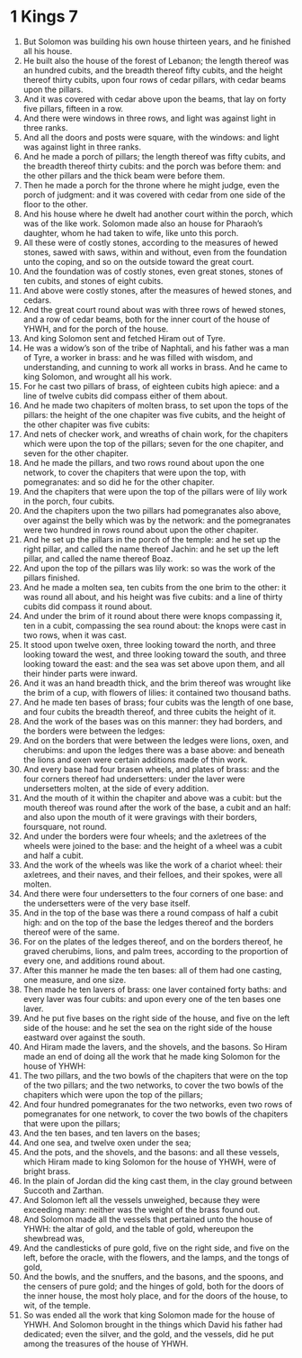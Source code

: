 ﻿# 1 Kings 7
1. But Solomon was building his own house thirteen years, and he finished all his house. 
2.  He built also the house of the forest of Lebanon; the length thereof was an hundred cubits, and the breadth thereof fifty cubits, and the height thereof thirty cubits, upon four rows of cedar pillars, with cedar beams upon the pillars. 
3. And it was covered with cedar above upon the beams, that lay on forty five pillars, fifteen in a row. 
4. And there were windows in three rows, and light was against light in three ranks. 
5. And all the doors and posts were square, with the windows: and light was against light in three ranks. 
6.  And he made a porch of pillars; the length thereof was fifty cubits, and the breadth thereof thirty cubits: and the porch was before them: and the other pillars and the thick beam were before them. 
7.  Then he made a porch for the throne where he might judge, even the porch of judgment: and it was covered with cedar from one side of the floor to the other. 
8.  And his house where he dwelt had another court within the porch, which was of the like work. Solomon made also an house for Pharaoh’s daughter, whom he had taken to wife, like unto this porch. 
9. All these were of costly stones, according to the measures of hewed stones, sawed with saws, within and without, even from the foundation unto the coping, and so on the outside toward the great court. 
10. And the foundation was of costly stones, even great stones, stones of ten cubits, and stones of eight cubits. 
11. And above were costly stones, after the measures of hewed stones, and cedars. 
12. And the great court round about was with three rows of hewed stones, and a row of cedar beams, both for the inner court of the house of YHWH, and for the porch of the house. 
13.  And king Solomon sent and fetched Hiram out of Tyre. 
14. He was a widow’s son of the tribe of Naphtali, and his father was a man of Tyre, a worker in brass: and he was filled with wisdom, and understanding, and cunning to work all works in brass. And he came to king Solomon, and wrought all his work. 
15. For he cast two pillars of brass, of eighteen cubits high apiece: and a line of twelve cubits did compass either of them about. 
16. And he made two chapiters of molten brass, to set upon the tops of the pillars: the height of the one chapiter was five cubits, and the height of the other chapiter was five cubits: 
17. And nets of checker work, and wreaths of chain work, for the chapiters which were upon the top of the pillars; seven for the one chapiter, and seven for the other chapiter. 
18. And he made the pillars, and two rows round about upon the one network, to cover the chapiters that were upon the top, with pomegranates: and so did he for the other chapiter. 
19. And the chapiters that were upon the top of the pillars were of lily work in the porch, four cubits. 
20. And the chapiters upon the two pillars had pomegranates also above, over against the belly which was by the network: and the pomegranates were two hundred in rows round about upon the other chapiter. 
21. And he set up the pillars in the porch of the temple: and he set up the right pillar, and called the name thereof Jachin: and he set up the left pillar, and called the name thereof Boaz. 
22. And upon the top of the pillars was lily work: so was the work of the pillars finished. 
23.  And he made a molten sea, ten cubits from the one brim to the other: it was round all about, and his height was five cubits: and a line of thirty cubits did compass it round about. 
24. And under the brim of it round about there were knops compassing it, ten in a cubit, compassing the sea round about: the knops were cast in two rows, when it was cast. 
25. It stood upon twelve oxen, three looking toward the north, and three looking toward the west, and three looking toward the south, and three looking toward the east: and the sea was set above upon them, and all their hinder parts were inward. 
26. And it was an hand breadth thick, and the brim thereof was wrought like the brim of a cup, with flowers of lilies: it contained two thousand baths. 
27.  And he made ten bases of brass; four cubits was the length of one base, and four cubits the breadth thereof, and three cubits the height of it. 
28. And the work of the bases was on this manner: they had borders, and the borders were between the ledges: 
29. And on the borders that were between the ledges were lions, oxen, and cherubims: and upon the ledges there was a base above: and beneath the lions and oxen were certain additions made of thin work. 
30. And every base had four brasen wheels, and plates of brass: and the four corners thereof had undersetters: under the laver were undersetters molten, at the side of every addition. 
31. And the mouth of it within the chapiter and above was a cubit: but the mouth thereof was round after the work of the base, a cubit and an half: and also upon the mouth of it were gravings with their borders, foursquare, not round. 
32. And under the borders were four wheels; and the axletrees of the wheels were joined to the base: and the height of a wheel was a cubit and half a cubit. 
33. And the work of the wheels was like the work of a chariot wheel: their axletrees, and their naves, and their felloes, and their spokes, were all molten. 
34. And there were four undersetters to the four corners of one base: and the undersetters were of the very base itself. 
35. And in the top of the base was there a round compass of half a cubit high: and on the top of the base the ledges thereof and the borders thereof were of the same. 
36. For on the plates of the ledges thereof, and on the borders thereof, he graved cherubims, lions, and palm trees, according to the proportion of every one, and additions round about. 
37. After this manner he made the ten bases: all of them had one casting, one measure, and one size. 
38.  Then made he ten lavers of brass: one laver contained forty baths: and every laver was four cubits: and upon every one of the ten bases one laver. 
39. And he put five bases on the right side of the house, and five on the left side of the house: and he set the sea on the right side of the house eastward over against the south. 
40.  And Hiram made the lavers, and the shovels, and the basons. So Hiram made an end of doing all the work that he made king Solomon for the house of YHWH: 
41. The two pillars, and the two bowls of the chapiters that were on the top of the two pillars; and the two networks, to cover the two bowls of the chapiters which were upon the top of the pillars; 
42. And four hundred pomegranates for the two networks, even two rows of pomegranates for one network, to cover the two bowls of the chapiters that were upon the pillars; 
43. And the ten bases, and ten lavers on the bases; 
44. And one sea, and twelve oxen under the sea; 
45. And the pots, and the shovels, and the basons: and all these vessels, which Hiram made to king Solomon for the house of YHWH, were of bright brass. 
46. In the plain of Jordan did the king cast them, in the clay ground between Succoth and Zarthan. 
47. And Solomon left all the vessels unweighed, because they were exceeding many: neither was the weight of the brass found out. 
48. And Solomon made all the vessels that pertained unto the house of YHWH: the altar of gold, and the table of gold, whereupon the shewbread was, 
49. And the candlesticks of pure gold, five on the right side, and five on the left, before the oracle, with the flowers, and the lamps, and the tongs of gold, 
50. And the bowls, and the snuffers, and the basons, and the spoons, and the censers of pure gold; and the hinges of gold, both for the doors of the inner house, the most holy place, and for the doors of the house, to wit, of the temple. 
51. So was ended all the work that king Solomon made for the house of YHWH. And Solomon brought in the things which David his father had dedicated; even the silver, and the gold, and the vessels, did he put among the treasures of the house of YHWH. 
